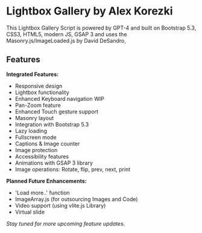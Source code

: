 # Lightbox Gallery by Alex Korezki

This Lightbox Gallery Script is powered by GPT-4 and built on Bootstrap 5.3, CSS3, HTML5, modern JS, GSAP 3 and uses the Masonry.js/ImageLoaded.js by David DeSandro,

## Features

**Integrated Features:**

- Responsive design
- Lightbox functionality
- Enhanced Keyboard navigation WIP
- Pan-Zoom feature
- Enhanced Touch gesture support
- Masonry layout
- Integration with Bootstrap 5.3
- Lazy loading
- Fullscreen mode
- Captions & Image counter
- Image protection
- Accessibility features
- Animations with GSAP 3 library
- Image operations: Rotate, flip, prev, next, print

**Planned Future Enhancements:**

- 'Load more..' function
- ImageArray.js (for outsourcing Images and Code)
- Video support (using vlite.js Library)
- Virtual slide

_Stay tuned for more upcoming feature updates._
